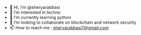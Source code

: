 - 👋 Hi, I’m @sheryarabbasi
- 👀 I’m interested in techno
- 🌱 I’m currently learning python
- 💞️ I’m looking to collaborate on blockchain and network security
- 📫 How to reach me : sheryarabbasi7@gmail.com

<!---
sheryarabbasi/sheryarabbasi is a ✨ special ✨ repository because its `README.md` (this file) appears on your GitHub profile.
You can click the Preview link to take a look at your changes.
--->
